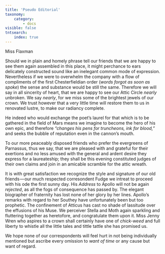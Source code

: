 ```yaml
---
title: 'Pseudo Editorial'
taxonomy:
    category:
        - docs
visible: false
tntsearch:
    index: true
---
```


<div class="author">Miss Flaxman</div>

Should we in plain and homely phrase tell our friends that we are happy to see them again assembled in this place, it might perchance to ears delicately constructed sound like an inelegant common mode of expression. Nevertheless if we were to overwhelm the company with a flow of compliments of the first Chesterfieldian order (*words forgot as soon as spoke*) the sense and substance would be still the same. Therefore we will say in all sincerity of heart, that we are happy to see our Attic Circle *nearly* unbroken. We say *nearly*, for we miss some of the brightest jewels of our crown. We trust however that a very little time will restore them to us in renovated lustre, to make our radiancy complete.  

He indeed who would exchange the poet’s laurel for that which is to be gathered in the field of Mars means we imagine to become the hero of his own epic, and therefore *“changes his pens for truncheons, ink for blood,”* and seeks the bubble of reputation even in the cannon’s mouth.

To our more peaceably disposed friends who prefer the evergreens of Parnassus, thus we say, that we are pleased with and grateful for their exertions and no less amused with the general and ardent desire they express for a laureateship; they shall be this evening constituted judges of their own claims and join in an amicable scramble for the attic wreath.

It is with great satisfaction we recognize the style and signature of our old friends — our much respected corresondent Fudge we intreat to proceed with his ode the first sunny day. His *Address* to Apollo will not be again *rejected*, as all the fogs of consequence has passed by. The elegant biographer of fraternity has lost none of her glory by her lines. Apollo’s remarks with regard to her Southey have unfortunately been but too prophetic. The confinement of Atticus has cast no shade of lassitude over the effusions of his Muse. We perceiver Stella and Moth again sparkling and fluttering together as heretofore, and congratulate them upon it. Miss Jenny Wren who aspires to a crown shall certainly have one of *chick-weed* and full liberty to whistle all the little tales and tittle tattle she has promised us.  
 
We hope none of our correspondents will feel hurt in not being individually mentioned but ascribe every omission to *want of time* or any cause but want of regard.